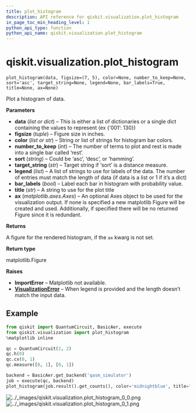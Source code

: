 ```yaml
---
title: plot_histogram
description: API reference for qiskit.visualization.plot_histogram
in_page_toc_min_heading_level: 1
python_api_type: function
python_api_name: qiskit.visualization.plot_histogram
---
```


# qiskit.visualization.plot\_histogram

<span id="qiskit.visualization.plot_histogram" />

`plot_histogram(data, figsize=(7, 5), color=None, number_to_keep=None, sort='asc', target_string=None, legend=None, bar_labels=True, title=None, ax=None)`

Plot a histogram of data.

**Parameters**

*   **data** (*list or dict*) – This is either a list of dictionaries or a single dict containing the values to represent (ex \{‘001’: 130})
*   **figsize** (*tuple*) – Figure size in inches.
*   **color** (*list or str*) – String or list of strings for histogram bar colors.
*   **number\_to\_keep** (*int*) – The number of terms to plot and rest is made into a single bar called ‘rest’.
*   **sort** (*string*) – Could be ‘asc’, ‘desc’, or ‘hamming’.
*   **target\_string** (*str*) – Target string if ‘sort’ is a distance measure.
*   **legend** (*list*) – A list of strings to use for labels of the data. The number of entries must match the length of data (if data is a list or 1 if it’s a dict)
*   **bar\_labels** (*bool*) – Label each bar in histogram with probability value.
*   **title** (*str*) – A string to use for the plot title
*   **ax** (*matplotlib.axes.Axes*) – An optional Axes object to be used for the visualization output. If none is specified a new matplotlib Figure will be created and used. Additionally, if specified there will be no returned Figure since it is redundant.

**Returns**

A figure for the rendered histogram, if the `ax` kwarg is not set.

**Return type**

matplotlib.Figure

**Raises**

*   **ImportError** – Matplotlib not available.
*   [**VisualizationError**](qiskit.visualization.VisualizationError "qiskit.visualization.VisualizationError") – When legend is provided and the length doesn’t match the input data.

## Example

```python
from qiskit import QuantumCircuit, BasicAer, execute
from qiskit.visualization import plot_histogram
%matplotlib inline

qc = QuantumCircuit(2, 2)
qc.h(0)
qc.cx(0, 1)
qc.measure([0, 1], [0, 1])

backend = BasicAer.get_backend('qasm_simulator')
job = execute(qc, backend)
plot_histogram(job.result().get_counts(), color='midnightblue', title="New Histogram")
```

![../\_images/qiskit.visualization.plot\_histogram\_0\_0.png](/images/api/qiskit/0.26/qiskit.visualization.plot_histogram_0_0.png) ![../\_images/qiskit.visualization.plot\_histogram\_0\_1.png](/images/api/qiskit/0.26/qiskit.visualization.plot_histogram_0_1.png)

